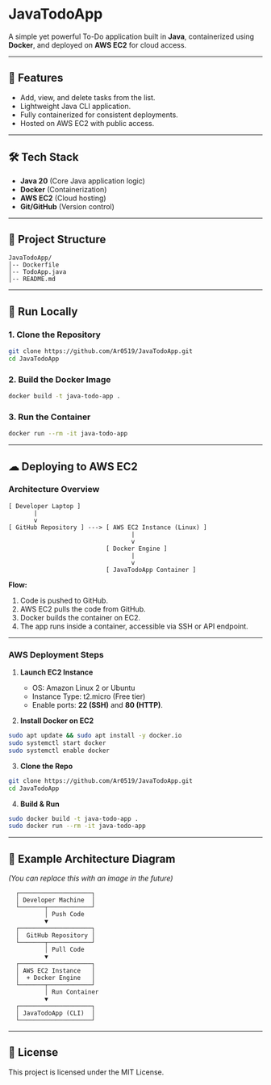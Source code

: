 # **JavaTodoApp**

A simple yet powerful To-Do application built in **Java**, containerized using **Docker**, and deployed on **AWS EC2** for cloud access.

---

## **📌 Features**
- Add, view, and delete tasks from the list.
- Lightweight Java CLI application.
- Fully containerized for consistent deployments.
- Hosted on AWS EC2 with public access.

---

## **🛠 Tech Stack**
- **Java 20** (Core Java application logic)
- **Docker** (Containerization)
- **AWS EC2** (Cloud hosting)
- **Git/GitHub** (Version control)

---

## **📂 Project Structure**
```
JavaTodoApp/
│-- Dockerfile
│-- TodoApp.java
│-- README.md
```

---

## **🚀 Run Locally**
### 1. Clone the Repository
```bash
git clone https://github.com/Ar0519/JavaTodoApp.git
cd JavaTodoApp
```

### 2. Build the Docker Image
```bash
docker build -t java-todo-app .
```

### 3. Run the Container
```bash
docker run --rm -it java-todo-app
```

---

## **☁ Deploying to AWS EC2**
### **Architecture Overview**
```
[ Developer Laptop ]
       |
       v
[ GitHub Repository ] ---> [ AWS EC2 Instance (Linux) ]
                                  |
                                  v
                           [ Docker Engine ]
                                  |
                                  v
                           [ JavaTodoApp Container ]
```

**Flow:**
1. Code is pushed to GitHub.
2. AWS EC2 pulls the code from GitHub.
3. Docker builds the container on EC2.
4. The app runs inside a container, accessible via SSH or API endpoint.

---

### **AWS Deployment Steps**
1. **Launch EC2 Instance**
   - OS: Amazon Linux 2 or Ubuntu
   - Instance Type: t2.micro (Free tier)
   - Enable ports: **22 (SSH)** and **80 (HTTP)**.

2. **Install Docker on EC2**
```bash
sudo apt update && sudo apt install -y docker.io
sudo systemctl start docker
sudo systemctl enable docker
```

3. **Clone the Repo**
```bash
git clone https://github.com/Ar0519/JavaTodoApp.git
cd JavaTodoApp
```

4. **Build & Run**
```bash
sudo docker build -t java-todo-app .
sudo docker run --rm -it java-todo-app
```

---

## **📸 Example Architecture Diagram**
*(You can replace this with an image in the future)*

```
  ┌────────────────────┐
  │ Developer Machine  │
  └───────┬────────────┘
          │ Push Code
          ▼
  ┌────────────────────┐
  │  GitHub Repository │
  └───────┬────────────┘
          │ Pull Code
          ▼
  ┌────────────────────┐
  │ AWS EC2 Instance   │
  │  + Docker Engine   │
  └───────┬────────────┘
          │ Run Container
          ▼
  ┌────────────────────┐
  │ JavaTodoApp (CLI)  │
  └────────────────────┘
```

---

## **📜 License**
This project is licensed under the MIT License.
